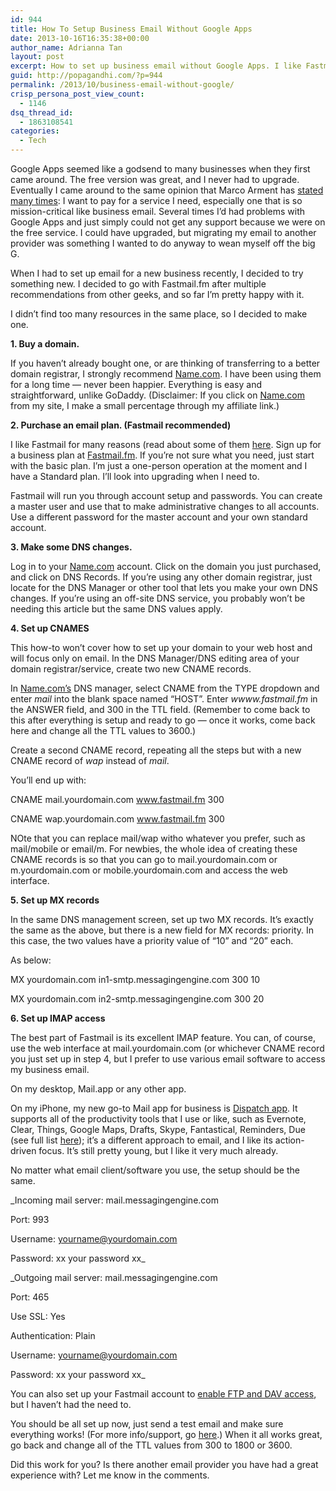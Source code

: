 ```yaml
---
id: 944
title: How To Setup Business Email Without Google Apps
date: 2013-10-16T16:35:38+00:00
author_name: Adrianna Tan
layout: post
excerpt: How to set up business email without Google Apps. I like Fastmail and this is my workflow.
guid: http://popagandhi.com/?p=944
permalink: /2013/10/business-email-without-google/
crisp_persona_post_view_count:
  - 1146
dsq_thread_id:
  - 1863108541
categories:
  - Tech
---
```

Google Apps seemed like a godsend to many businesses when they first came around. The free version was great, and I never had to upgrade. Eventually I came around to the same opinion that Marco Arment has [stated many times](http://www.marco.org/2011/04/05/let-us-pay-for-this-service-so-it-wont-go-down): I want to pay for a service I need, especially one that is so mission-critical like business email. Several times I&#8217;d had problems with Google Apps and just simply could not get any support because we were on the free service. I could have upgraded, but migrating my email to another provider was something I wanted to do anyway to wean myself off the big G.

When I had to set up email for a new business recently, I decided to try something new. I decided to go with Fastmail.fm after multiple recommendations from other geeks, and so far I&#8217;m pretty happy with it.

I didn&#8217;t find too many resources in the same place, so I decided to make one.

**1. Buy a domain.**

If you haven&#8217;t already bought one, or are thinking of transferring to a better domain registrar, I strongly recommend [Name.com](http://ref.name.com/aff_c?offer_id=3&aff_id=6677). I have been using them for a long time — never been happier. Everything is easy and straightforward, unlike GoDaddy. (Disclaimer: If you click on [Name.com](http://ref.name.com/aff_c?offer_id=3&aff_id=6677) from my site, I make a small percentage through my affiliate link.)

**2. Purchase an email plan. (Fastmail recommended)**

I like Fastmail for many reasons (read about some of them [here](http://www.marco.org/2011/04/05/let-us-pay-for-this-service-so-it-wont-go-down). Sign up for a business plan at [Fastmail.fm](https://www.fastmail.fm/signup/business.html). If you&#8217;re not sure what you need, just start with the basic plan. I&#8217;m just a one-person operation at the moment and I have a Standard plan. I&#8217;ll look into upgrading when I need to.

Fastmail will run you through account setup and passwords. You can create a master user and use that to make administrative changes to all accounts. Use a different password for the master account and your own standard account.

**3. Make some DNS changes.**

Log in to your [Name.com](http://ref.name.com/aff_c?offer_id=3&aff_id=6677) account. Click on the domain you just purchased, and click on DNS Records. If you&#8217;re using any other domain registrar, just locate for the DNS Manager or other tool that lets you make your own DNS changes. If you&#8217;re using an off-site DNS service, you probably won&#8217;t be needing this article but the same DNS values apply.

**4. Set up CNAMES**

This how-to won&#8217;t cover how to set up your domain to your web host and will focus only on email. In the DNS Manager/DNS editing area of your domain registrar/service, create two new CNAME records.

In [Name.com&#8217;s](http://ref.name.com/aff_c?offer_id=3&aff_id=6677) DNS manager, select CNAME from the TYPE dropdown and enter _mail_ into the blank space named &#8220;HOST&#8221;. Enter _wwww.fastmail.fm_ in the ANSWER field, and 300 in the TTL field. (Remember to come back to this after everything is setup and ready to go — once it works, come back here and change all the TTL values to 3600.)

Create a second CNAME record, repeating all the steps but with a new CNAME record of _wap_ instead of _mail_.

You&#8217;ll end up with:

CNAME mail.yourdomain.com www.fastmail.fm 300

CNAME wap.yourdomain.com www.fastmail.fm 300

NOte that you can replace mail/wap witho whatever you prefer, such as mail/mobile or email/m. For newbies, the whole idea of creating these CNAME records is so that you can go to mail.yourdomain.com or m.yourdomain.com or mobile.yourdomain.com and access the web interface.

**5. Set up MX records**

In the same DNS management screen, set up two MX records. It&#8217;s exactly the same as the above, but there is a new field for MX records: priority. In this case, the two values have a priority value of &#8220;10&#8221; and &#8220;20&#8221; each.

As below:

MX yourdomain.com in1-smtp.messagingengine.com 300 10

MX yourdomain.com in2-smtp.messagingengine.com 300 20

**6. Set up IMAP access**

The best part of Fastmail is its excellent IMAP feature. You can, of course, use the web interface at mail.yourdomain.com (or whichever CNAME record you just set up in step 4, but I prefer to use various email software to access my business email.

On my desktop, Mail.app or any other app.

On my iPhone, my new go-to Mail app for business is [Dispatch app](http://www.dispatchapp.net/). It supports all of the productivity tools that I use or like, such as Evernote, Clear, Things, Google Maps, Drafts, Skype, Fantastical, Reminders, Due (see full list [here](http://www.dispatchapp.net/faq.html)); it&#8217;s a different approach to email, and I like its action-driven focus. It&#8217;s still pretty young, but I like it very much already.

No matter what email client/software you use, the setup should be the same.

_Incoming mail server: mail.messagingengine.com

Port: 993

Username: yourname@yourdomain.com

Password: xx your password xx_

_Outgoing mail server: mail.messagingengine.com

Port: 465

Use SSL: Yes

Authentication: Plain

Username: yourname@yourdomain.com

Password: xx your password xx_

You can also set up your Fastmail account to [enable FTP and DAV access](https://www.fastmail.fm/help/remote_email_access_server_names_and_ports.html), but I haven&#8217;t had the need to.

You should be all set up now, just send a test email and make sure everything works! (For more info/support, go [here](https://www.fastmail.fm/help/remote_email_access_server_names_and_ports.html).) When it all works great, go back and change all of the TTL values from 300 to 1800 or 3600.

Did this work for you? Is there another email provider you have had a great experience with? Let me know in the comments.
